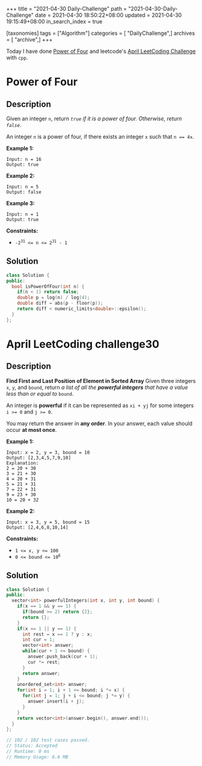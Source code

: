 +++
title = "2021-04-30 Daily-Challenge"
path = "2021-04-30-Daily-Challenge"
date = 2021-04-30 18:50:22+08:00
updated = 2021-04-30 19:15:49+08:00
in_search_index = true

[taxonomies]
tags = ["Algorithm"]
categories = [ "DailyChallenge",]
archives = [ "archive",]
+++

Today I have done [Power of Four](https://leetcode.com/problems/power-of-four/) and leetcode's [April LeetCoding Challenge](https://leetcode.com/explore/challenge/card/april-leetcoding-challenge-2021/596/week-4-april-22nd-april-28th/3723/) with `cpp`.

<!-- more -->

# Power of Four

## Description

Given an integer `n`, return *`true` if it is a power of four. Otherwise, return `false`*.

An integer `n` is a power of four, if there exists an integer `x` such that `n == 4x`.

 

**Example 1:**

```
Input: n = 16
Output: true
```

**Example 2:**

```
Input: n = 5
Output: false
```

**Example 3:**

```
Input: n = 1
Output: true
```

 

**Constraints:**

- <code>-2<sup>31</sup> <= n <= 2<sup>31</sup> - 1</code>

## Solution

``` cpp
class Solution {
public:
  bool isPowerOfFour(int n) {
    if(n < 1) return false;
    double p = log(n) / log(4);
    double diff = abs(p - floor(p));
    return diff < numeric_limits<double>::epsilon();  
  }
};
```

# April LeetCoding challenge30

## Description

**Find First and Last Position of Element in Sorted Array**
Given three integers `x`, `y`, and `bound`, return *a list of all the **powerful integers** that have a value less than or equal to* `bound`.

An integer is **powerful** if it can be represented as `xi + yj` for some integers `i >= 0` and `j >= 0`.

You may return the answer in **any order**. In your answer, each value should occur **at most once**.

 

**Example 1:**

```
Input: x = 2, y = 3, bound = 10
Output: [2,3,4,5,7,9,10]
Explanation:
2 = 20 + 30
3 = 21 + 30
4 = 20 + 31
5 = 21 + 31
7 = 22 + 31
9 = 23 + 30
10 = 20 + 32
```

**Example 2:**

```
Input: x = 3, y = 5, bound = 15
Output: [2,4,6,8,10,14]
```

 

**Constraints:**

- `1 <= x, y <= 100`
- <code>0 <= bound <= 10<sup>6</sup></code>

## Solution

``` cpp
class Solution {
public:
  vector<int> powerfulIntegers(int x, int y, int bound) {
    if(x == 1 && y == 1) {
      if(bound >= 2) return {2};
      return {};
    }
    if(x == 1 || y == 1) {
      int rest = x == 1 ? y : x;
      int cur = 1;
      vector<int> answer;
      while(cur + 1 <= bound) {
        answer.push_back(cur + 1);
        cur *= rest;
      }
      return answer;
    }
    unordered_set<int> answer;
    for(int i = 1; i + 1 <= bound; i *= x) {
      for(int j = 1; j + i <= bound; j *= y) {
        answer.insert(i + j);
      }
    }
    return vector<int>(answer.begin(), answer.end()); 
  }
};

// 102 / 102 test cases passed.
// Status: Accepted
// Runtime: 0 ms
// Memory Usage: 6.6 MB
```

